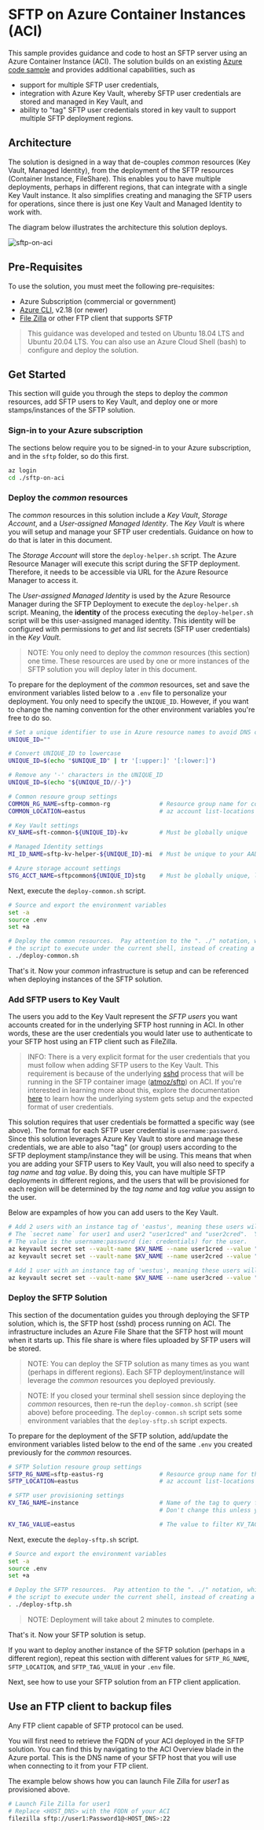 # SFTP on Azure Container Instances (ACI)

This sample provides guidance and code to host an SFTP server using an Azure Container Instance (ACI).  The solution builds on an existing [Azure code sample](https://docs.microsoft.com/en-us/samples/azure-samples/sftp-creation-template/sftp-on-azure/) and provides additional capabilities, such as

- support for multiple SFTP user credentials,
- integration with Azure Key Vault, whereby SFTP user credentials are stored and managed in Key Vault, and
- ability to "tag" SFTP user credentials stored in key vault to support multiple SFTP deployment regions.

## Architecture

The solution is designed in a way that de-couples _common_ resources (Key Vault, Managed Identity), from the deployment of the SFTP resources (Container Instance, FileShare).  This enables you to have multiple deployments, perhaps in different regions, that can integrate with a single Key Vault instance.  It also simplifies creating and managing the SFTP users for operations, since there is just one Key Vault and Managed Identity to work with.

The diagram below illustrates the architecture this solution deploys.

![sftp-on-aci](/assets/sftp-on-aci.png)

## Pre-Requisites

To use the solution, you must meet the following pre-requisites:

- Azure Subscription (commercial or government) 
- [Azure CLI](https://docs.microsoft.com/en-us/cli/azure/install-azure-cli), v2.18 (or newer)
- [File Zilla](https://filezilla-project.org/) or other FTP client that supports SFTP

> This guidance was developed and tested on Ubuntu 18.04 LTS and Ubuntu 20.04 LTS.  You can also use an Azure Cloud Shell (bash) to configure and deploy the solution.

## Get Started

This section will guide you through the steps to deploy the _common_ resources, add SFTP users to Key Vault, and deploy one or more stamps/instances of the SFTP solution.

### Sign-in to your Azure subscription

The sections below require you to be signed-in to your Azure subscription, and in the `sftp` folder, so do this first.

```bash
az login
cd ./sftp-on-aci
```

### Deploy the _common_ resources

The _common_ resources in this solution include a _Key Vault_, _Storage Account_, and a _User-assigned Managed Identity_.  The _Key Vault_ is where you will setup and manage your SFTP user credentials.  Guidance on how to do that is later in this document.

The _Storage Account_ will store the `deploy-helper.sh` script.  The Azure Resource Manager will execute this script during the SFTP deployment.  Therefore, it needs to be accessible via URL for the Azure Resource Manager to access it.

The _User-assigned Managed Identity_ is used by the Azure Resource Manager during the SFTP Deployment to execute the `deploy-helper.sh` script.  Meaning, the **identity** of the process executing the `deploy-helper.sh` script will be this user-assigned managed identity.  This identity will be configured with permissions to _get_ and _list_ secrets (SFTP user credentials) in the _Key Vault_.  

> NOTE: You only need to deploy the _common_ resources (this section) one time.  These resources are used by one or more instances of the SFTP solution you will deploy later in this document.

To prepare for the deployment of the _common_ resources, set and save the environment variables listed below to a `.env` file to personalize your deployment.  You only need to specify the `UNIQUE_ID`.  However, if you want to change the naming convention for the other environment variables you're free to do so.

```bash
# Set a unique identifier to use in Azure resource names to avoid DNS conflicts
UNIQUE_ID=""

# Convert UNIQUE_ID to lowercase
UNIQUE_ID=$(echo "$UNIQUE_ID" | tr '[:upper:]' '[:lower:]')

# Remove any '-' characters in the UNIQUE_ID
UNIQUE_ID=$(echo "${UNIQUE_ID//-}")

# Common resoure group settings
COMMON_RG_NAME=sftp-common-rg              # Resource group name for common resources
COMMON_LOCATION=eastus                     # az account list-locations --query '[].name'

# Key Vault settings
KV_NAME=sft-common-${UNIQUE_ID}-kv         # Must be globally unique

# Managed Identity settings
MI_ID_NAME=sftp-kv-helper-${UNIQUE_ID}-mi  # Must be unique to your AAD tenant

# Azure storage account settings
STG_ACCT_NAME=sftpcommon${UNIQUE_ID}stg    # Must be globally unique, lowercase
```

Next, execute the `deploy-common.sh` script.

```bash
# Source and export the environment variables
set -a  
source .env
set +a

# Deploy the common resources.  Pay attention to the ". ./" notation, which forces 
# the script to execute under the current shell, instead of creating a new one.
. ./deploy-common.sh
```

That's it.  Now your _common_ infrastructure is setup and can be referenced when deploying instances of the SFTP solution.

### Add SFTP users to Key Vault

The users you add to the Key Vault represent the _SFTP users_ you want accounts created for in the underlying SFTP host running in ACI.  In other words, these are the user credentials you would later use to authenticate to your SFTP host using an FTP client such as FileZilla.  

> INFO: There is a very explicit format for the user credentials that you must follow when adding SFTP users to the Key Vault.  This requirement is because of the underlying [sshd](https://www.ssh.com/academy/ssh/sshd) process that will be running in the SFTP container image ([atmoz/sftp](https://hub.docker.com/r/atmoz/sftp)) on ACI.  If you're interested in learning more about this, explore the documentation [here](https://hub.docker.com/r/atmoz/sftp) to learn how the underlying system gets setup and the expected format of user credentials.

This solution requires that user credentials be formatted a specific way (see above).  The format for each SFTP user credential is `username:password`.  Since this solution leverages Azure Key Vault to store and manage these credentials, we are able to also "tag" (or group) users according to the SFTP deployment stamp/instance they will be using.  This means that when you are adding your SFTP users to Key Vault, you will also need to specify a _tag name_ and _tag value_.  By doing this, you can have multiple SFTP deployments in different regions, and the users that will be provisioned for each region will be determined by the _tag name_ and _tag value_ you assign to the user.

Below are expamples of how you can add users to the Key Vault.


```bash
# Add 2 users with an instance tag of 'eastus', meaning these users will use the SFTP deployment in East US.
# The `secret name` for user1 and user2 "user1cred" and "user2cred".  You can use different 'secret names' if you prefer.
# The value is the username:password (ie: credentials) for the user.
az keyvault secret set --vault-name $KV_NAME --name user1cred --value "user1:Password1" --tags instance="eastus"
az keyvault secret set --vault-name $KV_NAME --name user2cred --value "user2:Password2" --tags instance="eastus"

# Add 1 user with an instance tag of 'westus', meaning these users will use the SFTP deployment in West US.
az keyvault secret set --vault-name $KV_NAME --name user3cred --value "user3:Password3" --tags instance="westus"
```

### Deploy the SFTP Solution

This section of the documentation guides you through deploying the SFTP solution, which is, the SFTP host (sshd) process running on ACI.  The infrastructure includes an Azure File Share that the SFTP host will mount when it starts up.  This file share is where files uploaded by SFTP users will be stored.

> NOTE: You can deploy the SFTP solution as many times as you want (perhaps in different regions).  Each SFTP deployment/instance will leverage the _common_ resources you deployed previously.

> NOTE: If you closed your terminal shell session since deploying the _common_ resources, then re-run the `deploy-common.sh` script (see above) before proceeding.  The `deploy-common.sh` script sets some environment variables that the `deploy-sftp.sh` script expects.

To prepare for the deployment of the SFTP solution, add/update the environment variables listed below to the end of the same `.env` you created previously for the _common_ resources.

```bash
# SFTP Solution resoure group settings
SFTP_RG_NAME=sftp-eastus-rg                # Resource group name for the SFTP resources
SFTP_LOCATION=eastus                       # az account list-locations --query '[].name'

# SFTP user provisioning settings
KV_TAG_NAME=instance                       # Name of the tag to query for when retrieving user credentials from key vault.
                                           # Don't change this unless you used a different tag name when adding the users to key vault.

KV_TAG_VALUE=eastus                        # The value to filter KV_TAG_NAME on.  ie: only users whose tag value is 'eastus'
```

Next, execute the `deploy-sftp.sh` script.

```bash
# Source and export the environment variables
set -a  
source .env
set +a

# Deploy the SFTP resources.  Pay attention to the ". ./" notation, which forces 
# the script to execute under the current shell, instead of creating a new one.
. ./deploy-sftp.sh
```

> NOTE: Deployment will take about 2 minutes to complete.

That's it.  Now your SFTP solution is setup.

If you want to deploy another instance of the SFTP solution (perhaps in a different region), repeat this section with different values for `SFTP_RG_NAME`, `SFTP_LOCATION`, and `SFTP_TAG_VALUE` in your `.env` file.

Next, see how to use your SFTP solution from an FTP client application.

## Use an FTP client to backup files

Any FTP client capable of SFTP protocol can be used.

You will first need to retrieve the FQDN of your ACI deployed in the SFTP solution.  You can find this by navigating to the ACI Overview blade in the Azure portal.  This is the DNS name of your SFTP host that you will use when connecting to it from your FTP client. 

The example below shows how you can launch File Zilla for _user1_ as provisioned above.

```bash
# Launch File Zilla for user1
# Replace <HOST_DNS> with the FQDN of your ACI
filezilla sftp://user1:Password1@<HOST_DNS>:22
```